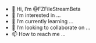 - 👋 Hi, I’m @FZFileStreamBeta
- 👀 I’m interested in ...
- 🌱 I’m currently learning ...
- 💞️ I’m looking to collaborate on ...
- 📫 How to reach me ...

<!---
FZFileStreamBeta/FZFileStreamBeta is a ✨ special ✨ repository because its `README.md` (this file) appears on your GitHub profile.
You can click the Preview link to take a look at your changes.
--->

